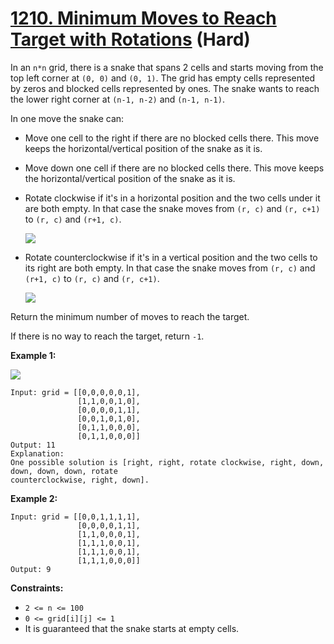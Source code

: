 # [1210. Minimum Moves to Reach Target with Rotations][link] (Hard)

[link]: https://leetcode.com/problems/minimum-moves-to-reach-target-with-rotations/

In an `n*n` grid, there is a snake that spans 2 cells and starts moving from the top left corner at
`(0, 0)` and `(0, 1)`. The grid has empty cells represented by zeros and blocked cells represented
by ones. The snake wants to reach the lower right corner at `(n-1, n-2)` and `(n-1, n-1)`.

In one move the snake can:

- Move one cell to the right if there are no blocked cells there. This move keeps the
horizontal/vertical position of the snake as it is.
- Move down one cell if there are no blocked cells there. This move keeps the horizontal/vertical
position of the snake as it is.
- Rotate clockwise if it's in a horizontal position and the two cells under it are both empty. In
that case the snake moves from `(r, c)` and `(r, c+1)` to `(r, c)` and `(r+1, c)`.

  ![](https://assets.leetcode.com/uploads/2019/09/24/image-2.png)
- Rotate counterclockwise if it's in a vertical position and the two cells to its right are both
empty. In that case the snake moves from `(r, c)` and `(r+1, c)` to `(r, c)` and `(r, c+1)`.

  ![](https://assets.leetcode.com/uploads/2019/09/24/image-1.png)

Return the minimum number of moves to reach the target.

If there is no way to reach the target, return `-1`.

**Example 1:**

**![](https://assets.leetcode.com/uploads/2019/09/24/image.png)**

```
Input: grid = [[0,0,0,0,0,1],
               [1,1,0,0,1,0],
               [0,0,0,0,1,1],
               [0,0,1,0,1,0],
               [0,1,1,0,0,0],
               [0,1,1,0,0,0]]
Output: 11
Explanation:
One possible solution is [right, right, rotate clockwise, right, down, down, down, down, rotate
counterclockwise, right, down].
```

**Example 2:**

```
Input: grid = [[0,0,1,1,1,1],
               [0,0,0,0,1,1],
               [1,1,0,0,0,1],
               [1,1,1,0,0,1],
               [1,1,1,0,0,1],
               [1,1,1,0,0,0]]
Output: 9
```

**Constraints:**

- `2 <= n <= 100`
- `0 <= grid[i][j] <= 1`
- It is guaranteed that the snake starts at empty cells.
